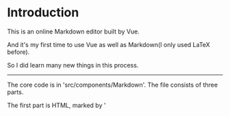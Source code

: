# Introduction

This is an online Markdown editor built by Vue.

And it's my first time to use Vue as well as Markdown(I only used LaTeX before).

So I did learn many new things in this process.

---

The core code is in 'src/components/Markdown'. The file consists of three parts.

The first part is HTML, marked by '<template>', which defines the layout of this webpage.

The second is JavaScript, marked by '<script>', which implements the main function and all the shortcuts.

And the third part is CSS, marked by '<style>', where the display style is set as you know.

# Install
```
# install node.js modules
npm install

# install 3 dependencies

# translate Markdown into HTML
npm install marked --save

# Code Highlight in HTML
npm install highlight.js --save

# translate HTML into PDF
npm install html2canvas jspdf --save
```

# Run
```
npm run dev
```
Then visit 'http://localhost:8080/' in your brower.

# Demo
As you see, the left side is a Markdown editor and the translated HTML page is displayed on the right.

On the top are the shortcuts of common usage in case you forget it. 

Just choose the text and click the right button, the tags will be added automatically.

Finally, you can click 'Save' at the top left corner to download the HTML page into a PDF file.

![demo](https://github.com/CarolYeh910/tech-training-camp-frontend/blob/main/src/assets/demo.png)

# Acknowledgement
This is a frontend project of tech-training camp launched by ByteDance.

We learnt related techniques(HTML, CSS and JavaScript) in 2 weeks from the engineers in ByteDance.

They not only teached us basic grammar and usage of these programming languages,

but also showed us how to make a better design iteratively.

Thank you to all the organizers of this activity!!

# Last
Due to the limited time, this project still has a lot to improve.

Meanwhile, I'm taking a course about making webpages in school this term.

I believe I'll do better when I finish that course.

Jingyun Ye, 3/14/2021
